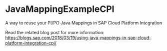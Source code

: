 # JavaMappingExampleCPI
A way to reuse your PI/PO Java Mappings in SAP Cloud Platform Integration

Read the related blog post for more information:
https://blogs.sap.com/2018/03/19/using-java-mappings-in-sap-cloud-platform-integration-cpi/
